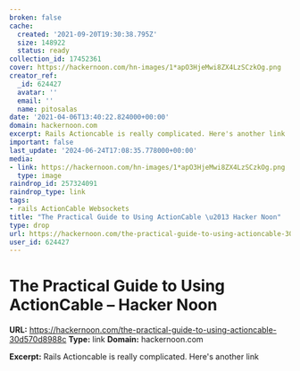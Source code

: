 ```yaml
---
broken: false
cache:
  created: '2021-09-20T19:30:38.795Z'
  size: 148922
  status: ready
collection_id: 17452361
cover: https://hackernoon.com/hn-images/1*apO3HjeMwi8ZX4LzSCzkOg.png
creator_ref:
  _id: 624427
  avatar: ''
  email: ''
  name: pitosalas
date: '2021-04-06T13:40:22.824000+00:00'
domain: hackernoon.com
excerpt: Rails Actioncable is really complicated. Here's another link
important: false
last_update: '2024-06-24T17:08:35.778000+00:00'
media:
- link: https://hackernoon.com/hn-images/1*apO3HjeMwi8ZX4LzSCzkOg.png
  type: image
raindrop_id: 257324091
raindrop_type: link
tags:
- rails ActionCable Websockets
title: "The Practical Guide to Using ActionCable \u2013 Hacker Noon"
type: drop
url: https://hackernoon.com/the-practical-guide-to-using-actioncable-30d570d8988c
user_id: 624427
---
```


# The Practical Guide to Using ActionCable – Hacker Noon

**URL:** https://hackernoon.com/the-practical-guide-to-using-actioncable-30d570d8988c
**Type:** link
**Domain:** hackernoon.com

**Excerpt:** Rails Actioncable is really complicated. Here's another link
